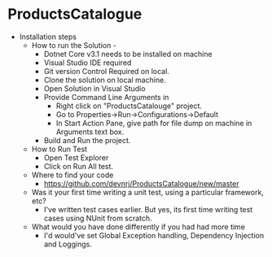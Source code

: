 # ProductsCatalogue

- Installation steps
  - How to run the Solution -
    - Dotnet Core v3.1 needs to be installed on machine
    - Visual Studio IDE required
    - Git version Control Required on local.
    - Clone the solution on local machine.
    - Open Solution in Visual Studio
    - Provide Command Line Arguments in
      - Right click on "ProductsCatalouge" project.
      - Go to Properties->Run->Configurations->Default
      - In Start Action Pane, give path for file dump on machine in Arguments text box.
    - Build and Run the project.
  - How to Run Test
    - Open Test Explorer
    - Click on Run All test.
  - Where to find your code
    - https://github.com/devnrj/ProductsCatalogue/new/master
  - Was it your first time writing a unit test, using a particular framework, etc?
    - I've written test cases earlier. But yes, its first time writing test cases using NUnit from scratch.
  - What would you have done differently if you had had more time
    - I'd would've set Global Exception handling, Dependency Injection and Loggings.
